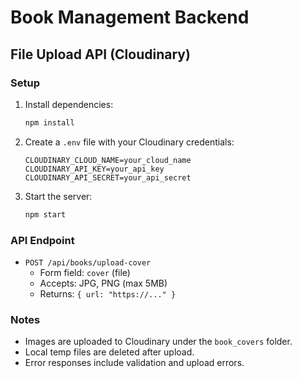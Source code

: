 # Book Management Backend

## File Upload API (Cloudinary)

### Setup
1. Install dependencies:
   ```sh
   npm install
   ```
2. Create a `.env` file with your Cloudinary credentials:
   ```env
   CLOUDINARY_CLOUD_NAME=your_cloud_name
   CLOUDINARY_API_KEY=your_api_key
   CLOUDINARY_API_SECRET=your_api_secret
   ```
3. Start the server:
   ```sh
   npm start
   ```

### API Endpoint
- `POST /api/books/upload-cover`
  - Form field: `cover` (file)
  - Accepts: JPG, PNG (max 5MB)
  - Returns: `{ url: "https://..." }`

### Notes
- Images are uploaded to Cloudinary under the `book_covers` folder.
- Local temp files are deleted after upload.
- Error responses include validation and upload errors.
